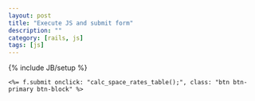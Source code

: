 ```yaml
---
layout: post
title: "Execute JS and submit form"
description: ""
category: [rails, js]
tags: [js]
---
```

{% include JB/setup %}

    <%= f.submit onclick: "calc_space_rates_table();", class: "btn btn-primary btn-block" %>
